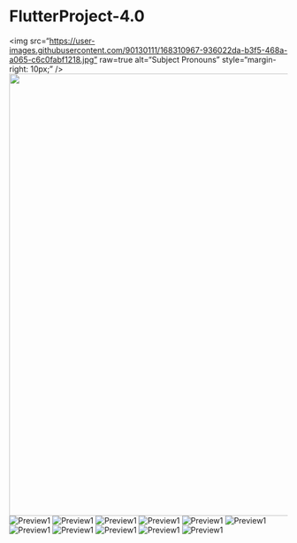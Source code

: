 # FlutterProject-4.0
<img
src=“https://user-images.githubusercontent.com/90130111/168310967-936022da-b3f5-468a-a065-c6c0fabf1218.jpg”
raw=true
alt=“Subject Pronouns”
style=“margin-right: 10px;”
/>
<img src="e5kui\src\assets\img\launch\bunda3d5000FloorElevatorControlsFigmaPrototypeFileRouting.png" width="800px" height="auto">
![Preview1](./assets/appImages/Screenshot_20220513_130459.jpg)
![Preview1](./assets/appImages/Screenshot_20220513_130513.jpg)
![Preview1](./assets/appImages/Screenshot_20220513_130459.jpg)
![Preview1](./assets/appImages/Screenshot_20220513_130531.jpg)
![Preview1](./assets/appImages/Screenshot_20220513_130545.jpg)
![Preview1](./assets/appImages/Screenshot_20220513_130559.jpg)
![Preview1](./assets/appImages/Screenshot_20220513_130618.jpg)
![Preview1](./assets/appImages/Screenshot_20220513_130633.jpg)
![Preview1](./assets/appImages/Screenshot_20220513_130644.jpg)
![Preview1](./assets/appImages/Screenshot_20220513_130713.jpg)
![Preview1](./assets/appImages/Screenshot_20220513_130750.jpg)
